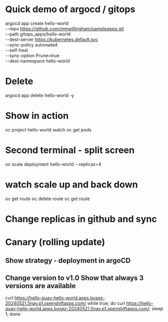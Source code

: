 # Quick demo of argocd / gitops

argocd app create hello-world \
--repo https://github.com/mmwillingham/sampleapps.git \
--path gitops_apps/hello-world \
--dest-server https://kubernetes.default.svc \
--sync-policy automated \
--self-heal \
--sync-option Prune=true \
--dest-namespace hello-world

# Delete
argocd app delete hello-world -y

# Show in action
oc project hello-world
watch oc get pods

# Second terminal - split screen
oc scale deployment hello-world --replicas=4
# watch scale up and back down

oc get route 
oc delete route
oc get route

# Change replicas in github and sync

# Canary (rolling update)
## Show strategy - deployment in argoCD
## Change version to v1.0   Show that always 3 versions are available


curl https://hello-quay-hello-world.apps.bosez-20240521.5nay.p1.openshiftapps.com/
while true; do curl https://hello-quay-hello-world.apps.bosez-20240521.5nay.p1.openshiftapps.com/; sleep 1; done
